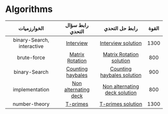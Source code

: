 # Algorithms

|          الخوارزميات          |                     رابط سؤال التحدي   |                رابط حل التحدي   | القوة	    |
|:------------------------:|:----------------------------------:|:----------------------:|:----------------------:|
|        binary-Search, interactive   	  | [Interview](https://codeforces.com/contest/1807/problem/E)                                               		 		| [Interview solution](https://github.com/SCPComunity/Algorithms/tree/main/Interactive/Interview)                     				 		|							1300							            |
|        brute-force         | [Matrix Rotation](https://codeforces.com/contest/1772/problem/B)                                                      		 		| [Matrix Rotation solution](https://github.com/SCPComunity/Algorithms/tree/main/brute-force/Matrix%20Rotation)                           				 		| 	 							800				   |
| binary-Search	         | [Counting haybales](http://www.usaco.org/index.php?page=viewproblem2&cpid=666)                                                      		 		| [Counting haybales solution](https://github.com/SCPComunity/Algorithms/tree/main/binary-Search/Counting%20haybales)                           				 		| 	 							900				   |
|  implementation	         | [Non alternating deck](https://codeforces.com/contest/1786/problem/A1)                                                      		 		| [Non alternating deck solution](https://github.com/SCPComunity/Algorithms/tree/main/implementation/Non%20alternating%20deck)                           				 		| 	 							800				   |
|  number-theory         | [T-primes](https://codeforces.com/problemset/problem/230/B)                                                      		 		| [T-primes solution](https://github.com/SCPComunity/Algorithms/tree/main/number-theory/T-prime)                           				 		| 	 							1300				   |
 
